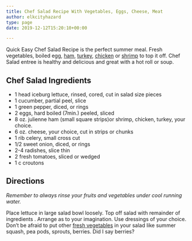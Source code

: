 ```yaml
---
title: Chef Salad Recipe With Vegetables, Eggs, Cheese, Meat
author: elkcityhazard
type: page
date: 2019-12-12T15:20:10+00:00

---
```

Quick Easy Chef Salad Recipe is the perfect summer meal. Fresh vegetables, boiled egg, [ham][1], [turkey][2], [chicken][3] or [shrimp][4] to top it off. Chef Salad entree is healthy and delicious and great with a hot roll or soup.

## Chef Salad Ingredients

  * 1 head iceburg lettuce, rinsed, cored, cut in salad size pieces
  * 1 cucumber, partial peel, slice
  * 1 green pepper, diced, or rings
  * 2 eggs, hard boiled (7min.) peeled, sliced
  * 8 oz. julienne ham (small square strips)or shrimp, chicken, turkey, your choice.
  * 6 oz. cheese, your choice, cut in strips or chunks
  * 1 rib celery, small cross cut
  * 1/2 sweet onion, diced, or rings
  * 2-4 radishes, slice thin
  * 2 fresh tomatoes, sliced or wedged
  * 1 c croutons

## Directions

_Remember to always rinse your fruits and vegetables under cool running water._

Place lettuce in large salad bowl loosely. Top off salad with remainder of ingredients . Arrange as to your imagination. Use dressings of your choice. Don&#8217;t be afraid to put other [fresh vegetables][5] in your salad like summer squash, pea pods, sprouts, berries. Did I say berries?

 [1]: /wordpress/institutional-recipes-for-200/honey-baked-ham-recipe-for-200/
 [2]: /wordpress/chef-franks-seasoning-recipes/roasted-turkey-recipes-for-the-holidays/
 [3]: /wordpress/quick-and-easy-chicken-recipes/
 [4]: /wordpress/seafood-dishes/
 [5]: /wordpress/vegetables-and-salad-recipes/